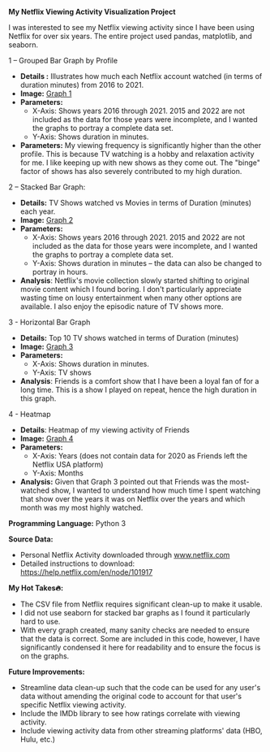 **My Netflix Viewing Activity Visualization Project**

I was interested to see my Netflix viewing activity since I have been using Netflix for over six years. 
The entire project used pandas, matplotlib, and seaborn. 

1 – Grouped Bar Graph by Profile

* **Details :** Illustrates how much each Netflix account watched (in terms of duration minutes) from 2016 to 2021. 
* **Image:**
[Graph 1](Figure_1.png)
* **Parameters:**  
  * X-Axis: Shows years 2016 through 2021. 2015 and 2022 are not included as the data for those years were incomplete, and I wanted the graphs to portray a complete data set. 
  * Y-Axis: Shows duration in minutes.
* **Parameters:**  My viewing frequency is significantly higher than the other profile. This is because TV watching is a hobby and relaxation activity for me. I like keeping up with new shows as they come out. The "binge" factor of shows has also severely contributed to my high duration.

2 – Stacked Bar Graph:

* **Details:** TV Shows watched vs Movies in terms of Duration (minutes) each year.
* **Image:**
[Graph 2](Figure_2.png)
* **Parameters:**
  * X-Axis: Shows years 2016 through 2021. 2015 and 2022 are not included as the data for those years were incomplete, and I wanted the graphs to portray a complete data set. 
  * Y-Axis: Shows duration in minutes – the data can also be changed to portray in hours.
* **Analysis**:  Netflix's movie collection slowly started shifting to original movie content which I found boring. I don't particularly appreciate wasting time on lousy entertainment when many other options are available. I also enjoy the episodic nature of TV shows more.

3 - Horizontal Bar Graph

* **Details:** Top 10 TV shows watched in terms of Duration (minutes)
* **Image:**
[Graph 3](Figure_3.png)
* **Parameters:**
  * X-Axis: Shows duration in minutes. 
  * Y-Axis: TV shows
* **Analysis**:  Friends is a comfort show that I have been a loyal fan of for a long time. This is a show I played on repeat, hence the high duration in this graph.

4 - Heatmap 

* **Details**: Heatmap of my viewing activity of Friends
* **Image:**
[Graph 4](Figure_4.png)
* **Parameters:**
  * X-Axis: Years (does not contain data for 2020 as Friends left the Netflix USA platform)
  * Y-Axis: Months
* **Analysis:** Given that Graph 3 pointed out that Friends was the most-watched show, I wanted to understand how much time I spent watching that show over the years it was on Netflix over the years and which month was my most highly watched. 

**Programming Language:**  Python 3

**Source Data:** 
* Personal Netflix Activity downloaded through www.netflix.com
* Detailed instructions to download: https://help.netflix.com/en/node/101917

**My Hot Takes🔥:** 
* The CSV file from Netflix requires significant clean-up to make it usable. 
* I did not use seaborn for stacked bar graphs as I found it particularly hard to use. 
* With every graph created, many sanity checks are needed to ensure that the data is correct. Some are included in this code, however, I have significantly condensed it here for readability and to ensure the focus is on the graphs.

**Future Improvements:** 
* Streamline data clean-up such that the code can be used for any user's data without amending the original code to account for that user's specific Netflix viewing activity. 
* Include the IMDb library to see how ratings correlate with viewing activity.
* Include viewing activity data from other streaming platforms' data (HBO, Hulu, etc.)

